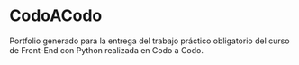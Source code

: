 # CodoACodo
Portfolio generado para la entrega del trabajo práctico obligatorio del curso de Front-End con Python realizada en Codo a Codo.
